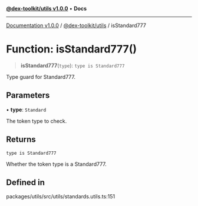 [**@dex-toolkit/utils v1.0.0**](../README.md) • **Docs**

***

[Documentation v1.0.0](../../../packages.md) / [@dex-toolkit/utils](../README.md) / isStandard777

# Function: isStandard777()

> **isStandard777**(`type`): `type is Standard777`

Type guard for Standard777.

## Parameters

• **type**: `Standard`

The token type to check.

## Returns

`type is Standard777`

Whether the token type is a Standard777.

## Defined in

packages/utils/src/utils/standards.utils.ts:151

